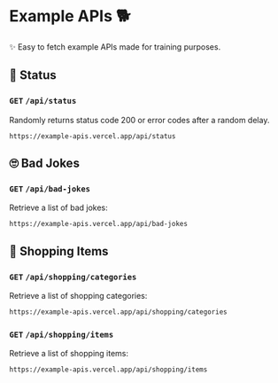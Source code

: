 # Example APIs 🐕

✨ Easy to fetch example APIs made for training purposes.

## 🎲 Status

### `GET` `/api/status`

Randomly returns status code 200 or error codes after a random delay.

```
https://example-apis.vercel.app/api/status
```

## 🙄 Bad Jokes

### `GET` `/api/bad-jokes`

Retrieve a list of bad jokes:

```
https://example-apis.vercel.app/api/bad-jokes
```

## 🛒 Shopping Items

### `GET` `/api/shopping/categories`

Retrieve a list of shopping categories:

```
https://example-apis.vercel.app/api/shopping/categories
```

### `GET` `/api/shopping/items`

Retrieve a list of shopping items:

```
https://example-apis.vercel.app/api/shopping/items
```
